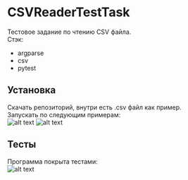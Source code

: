 # CSVReaderTestTask
Тестовое задание по чтению CSV файла.   
Стэк:   
- argparse
- csv
- pytest

## Установка   
Скачать репозиторий, внутри есть .csv файл как пример.    
Запускать по следующим примерам:    
![alt text](https://skrinshoter.ru/s/180625/BBnOfuia.png?download=1&name=Скриншот-18-06-2025%2010:55:14.png)
![alt text](https://skrinshoter.ru/s/180625/WEk0UxoJ.png?download=1&name=Скриншот-18-06-2025%2010:55:57.png)

## Тесты
Программа покрыта тестами:   
![alt text](https://skrinshoter.ru/s/180625/KCbivwod.png?download=1&name=Скриншот-18-06-2025%2010:57:51.png)
